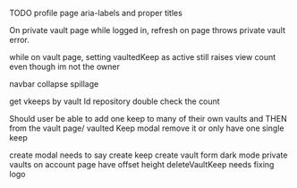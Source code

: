 TODO 
profile page
aria-labels and proper titles

On private vault page while logged in, refresh on page throws private vault error.

while on vault page, setting vaultedKeep as active still raises view count even though im not the owner


navbar collapse spillage

get vkeeps by vault Id repository double check the count

Should user be able to add one keep to many of their own vaults and THEN from the vault page/ vaulted Keep modal remove it or
only have one single keep


create modal needs to say create keep
create vault form dark mode
private vaults on account page have offset height
deleteVaultKeep needs fixing
logo